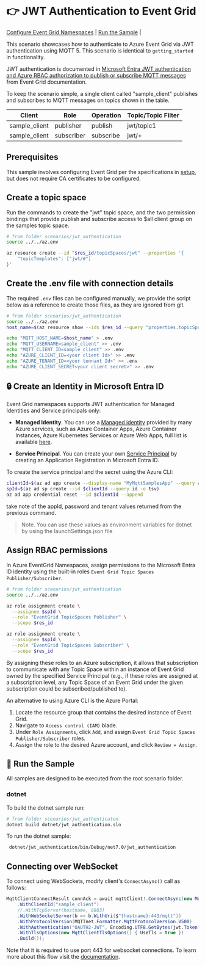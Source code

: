 # :point_right: JWT Authentication to Event Grid

 [Configure Event Grid Namespaces](#triangular_ruler-configure-event-grid-namespaces) |  [Run the Sample](#game_die-run-the-sample) |

This scenario showcases how to authenticate to Azure Event Grid via JWT authentication using MQTT 5. This scenario is identical to `getting_started` in functionality. 

JWT authentication is documented in [Microsoft Entra JWT authentication and Azure RBAC authorization to publish or subscribe MQTT messages](https://learn.microsoft.com/azure/event-grid/mqtt-client-microsoft-entra-token-and-rbac) from Event Grid documentation.

To keep the scenario simple, a single client called "sample_client" publishes and subscribes to MQTT messages on topics shown in the table.  

|Client|Role|Operation|Topic/Topic Filter|
|------|----|---------|------------------|
|sample_client|publisher|publish|jwt/topic1|
|sample_client|subscriber|subscribe|jwt/+|

## Prerequisites
This sample involves configuring Event Grid per the specifications in [setup](../../Setup.md), but does not require CA certificates to be configured.

## Create a topic space
Run the commands to create the "jwt" topic space, and the two permission bindings that provide publish and subscribe access to $all client group on the samples topic space.

```bash
# from folder scenarios/jwt_authentication
source ../../az.env

az resource create --id "$res_id/topicSpaces/jwt" --properties '{
    "topicTemplates": ["jwt/#"]
}'
```

## Create the .env file with connection details

The required `.env` files can be configured manually, we provide the script below as a reference to create those files, as they are ignored from git.

```bash
# from folder scenarios/jwt_authentication
source ../../az.env
host_name=$(az resource show --ids $res_id --query "properties.topicSpacesConfiguration.hostname" -o tsv)

echo "MQTT_HOST_NAME=$host_name" > .env
echo "MQTT_USERNAME=sample_client" >> .env
echo "MQTT_CLIENT_ID=sample_client" >> .env
echo "AZURE_CLIENT_ID=<your client Id>" >> .env
echo "AZURE_TENANT_ID=<your tennant Id>" >> .env
echo "AZURE_CLIENT_SECRET<your client secret>" >> .env
```

## 🔒 Create an Identity in Microsoft Entra ID

Event Grid namespaces supports JWT authentication for Managed Identities and Service principals only:

- **Managed Identity**. You can use a [Managed identity](https://learn.microsoft.com/en-us/entra/identity/managed-identities-azure-resources/overview) provided by many Azure services, such as Azure Container Apps, Azure Container Instances, Azure Kubernetes Services or Azure Web Apps, full list is available [here](https://learn.microsoft.com/en-us/entra/identity/managed-identities-azure-resources/managed-identities-status).

- **Service Principal**. You can create your own [Service Principal](https://learn.microsoft.com/en-us/entra/identity-platform/app-objects-and-service-principals?tabs=browser) by creating an Application Registration in Microsoft Entra ID. 

To create the service principal and the secret using the Azure CLI:

```bash
clientId=$(az ad app create --display-name "MyMqttSamplesApp" --query appId -o tsv)
spId=$(az ad sp create --id $clientId --query id -o tsv)
az ad app credential reset --id $clientId --append
```

take note of the appId, password and tenant values returned from the previous command.

> Note. You can use these values as environment variables for dotnet by using the launchSettings.json file 

## Assign RBAC permissions

In Azure EventGrid Namespaces, assign permissions to the Microsoft Entra ID identity using the  built-in roles `Event Grid Topic Spaces Publisher/Subscriber`.

```bash
# from folder scenarios/jwt_authentication
source ../../az.env

az role assignment create \
  --assignee $spId \
  --role "EventGrid TopicSpaces Publisher" \
  --scope $res_id

az role assignment create \
  --assignee $spId \
  --role "EventGrid TopicSpaces Subscriber" \
  --scope $res_id
```

By assigning these roles to an Azure subscription, it allows that subscription to communicate with any Topic Space within an instance of Event Grid owned by the specified Service Principal (e.g., if these roles are assigned at a subscription level, any Topic Space of an Event Grid under the given subscription could be subscribed/published to).

An alternative to using Azure CLI is the Azure Portal:
1. Locate the resource group that contains the desired instance of Event Grid.
2. Navigate to `Access control (IAM)` blade.
3. Under `Role Assignments`, click `Add`, and assign `Event Grid Topic Spaces Publisher/Subscriber` roles.
4. Assign the role to the desired Azure account, and click `Review + Assign`.

## :game_die: Run the Sample

All samples are designed to be executed from the root scenario folder.

### dotnet

To build the dotnet sample run:

```bash
# from folder scenarios/jwt_authenticaton
dotnet build dotnet/jwt_authentication.sln 
```

To run the dotnet sample:

```bash
 dotnet/jwt_authentication/bin/Debug/net7.0/jwt_authentication
```

## Connecting over WebSocket
To connect using WebSockets, modify client's `ConnectAsync()` call as follows:
```csharp
MqttClientConnectResult connAck = await mqttClient!.ConnectAsync(new MqttClientOptionsBuilder()
    .WithClientId("sample_client")
    //.WithTcpServer(hostname, 8883)
    .WithWebSocketServer(b => b.WithUri($"{hostname}:443/mqtt"))
    .WithProtocolVersion(MQTTnet.Formatter.MqttProtocolVersion.V500)
    .WithAuthentication("OAUTH2-JWT", Encoding.UTF8.GetBytes(jwt.Token))
    .WithTlsOptions(new MqttClientTlsOptions() { UseTls = true })
    .Build());
```

Note that it is required to use port 443 for websocket connections. To learn more about this flow visit the [documentation](https://learn.microsoft.com/azure/event-grid/mqtt-support#connection-flow).
